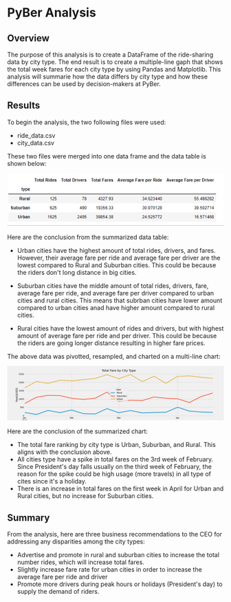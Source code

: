 # PyBer Analysis

## Overview
The purpose of this analysis is to create a DataFrame of the ride-sharing data by city type. The end result is to create a multiple-line gaph that shows the total week fares for each city type by using Pandas and Matplotlib. This analysis will summarie how the data differs by city type and how these differences can be used by decision-makers at PyBer.

## Results
To begin the analysis, the two following files were used:
- ride_data.csv
- city_data.csv

These two files were merged into one data frame and the data table is shown below:

![](Resources/Summarized_DataFrame.PNG)

Here are the conclusion from the summarized data table:

- Urban cities have the highest amount of total rides, drivers, and fares. However, their average fare per ride and average fare per driver are the lowest compared to Rural and Suburban cities. This could be because the riders don't long distance in big cities.

- Suburban cities have the middle amount of total rides, drivers, fare, average fare per ride, and average fare per driver compared to urban cities and rural cities. This means that subrban cities have lower amount compared to urban cities anad have higher amount compared to rural cities.

- Rural cities have the lowest amount of rides and drivers, but with highest amount of average fare per ride and per driver. This could be because the riders are going longer distance resulting in higher fare prices.


The above data was pivotted, resampled, and charted on a multi-line chart:


![](Resources/PyBer_fare_summary.PNG)


Here are the conclusion of the summarized chart:

- The total fare ranking by city type is Urban, Suburban, and Rural. This aligns with the conclusion above.
- All cities type have a spike in total fares on the 3rd week of February. Since President's day falls usually on the third week of February, the reason for the spike could be high usage (more travels) in all type of cites since it's a holiday.
- There is an increase in total fares on the first week in April for Urban and Rural cities, but no increase for Suburban cities.


## Summary
From the analysis, here are three business recommendations to the CEO for addressing any disparities among the city types:

- Advertise and promote in rural and suburban cities to increase the total number rides, which will increase total fares.
- Slightly increase fare rate for urban cities in order to increase the average fare per ride and driver
- Promote more drivers during peak hours or holidays (President's day) to supply the demand of riders.

